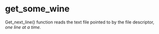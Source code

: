 # get_some_wine
Get_next_line() function reads the text file pointed to by the file descriptor, *one line at a time.*
